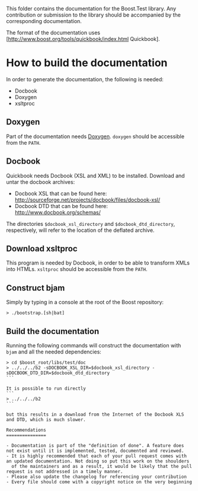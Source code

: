 This folder contains the documentation for the Boost.Test library.
Any contribution or submission to the library should be accompanied by the corresponding documentation.

The format of the documentation uses [http://www.boost.org/tools/quickbook/index.html Quickbook].

How to build the documentation
==============================

In order to generate the documentation, the following is needed:

* Docbook
* Doxygen
* xsltproc

Doxygen
-------
Part of the documentation needs [Doxygen](http://www.doxygen.org). `doxygen` should be accessible from the ``PATH``.

Docbook
-------
Quickbook needs Docbook (XSL and XML) to be installed. Download and untar the docbook archives:

* Docbook XSL that can be found here: http://sourceforge.net/projects/docbook/files/docbook-xsl/
* Docbook DTD that can be found here: http://www.docbook.org/schemas/

The directories `$docbook_xsl_directory` and `$docbook_dtd_directory`, respectively, will refer to the location
of the deflated archive.

Download xsltproc
-----------------
This program is needed by Docbook, in order to be able to transform XMLs into HTMLs.
`xsltproc` should be accessible from the ``PATH``.

Construct bjam
--------------

Simply by typing in a console at the root of the Boost repository:

```
> ./bootstrap.[sh|bat]
```

Build the documentation
-----------------------

Running the following commands will construct the documentation with `bjam` and
all the needed dependencies:

````
> cd $boost_root/libs/test/doc
> ../../../b2 -sDOCBOOK_XSL_DIR=$docbook_xsl_directory -sDOCBOOK_DTD_DIR=$docbook_dtd_directory
```

It is possible to run directly
```
> ../../../b2
```

but this results in a download from the Internet of the Docbook XLS and DTD, which is much slower.

Recommendations
===============

- Documentation is part of the "definition of done". A feature does not exist until it is implemented, tested, documented and reviewed.
- It is highly recommended that each of your pull request comes with an updated documentation. Not doing so put this work on the shoulders
  of the maintainers and as a result, it would be likely that the pull request is not addressed in a timely manner.
- Please also update the changelog for referencing your contribution
- Every file should come with a copyright notice on the very beginning
